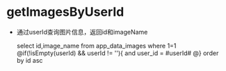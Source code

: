 getImagesByUserId
===
* 通过userId查询图片信息，返回id和imageName

	select id,image_name from app_data_images where 1=1
	@if(!isEmpty(userId) && userId != ''){
        and user_id = #userId#
    @}
    order by id asc